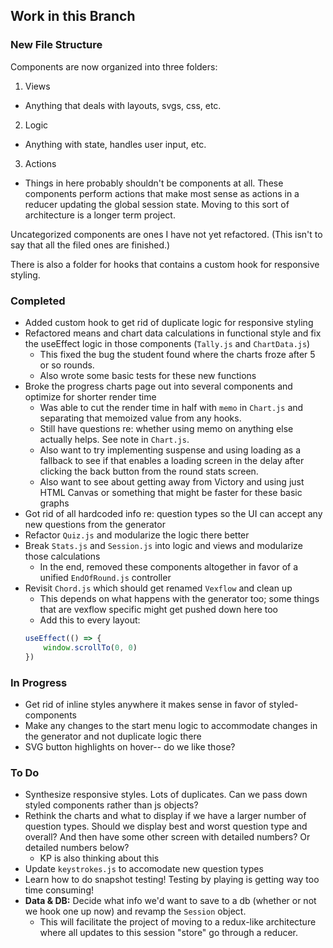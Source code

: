 ## Work in this Branch

### New File Structure
Components are now organized into three folders:

1. Views

  * Anything that deals with layouts, svgs, css, etc.

2. Logic

  * Anything with state, handles user input, etc.

3. Actions

  * Things in here probably shouldn't be components at all. These components perform actions that make most sense as actions in a reducer updating the global session state. Moving to this sort of architecture is a longer term project.

Uncategorized components are ones I have not yet refactored. (This isn't to say that all the filed ones are finished.)

There is also a folder for hooks that contains a custom hook for responsive styling.

### Completed
* Added custom hook to get rid of duplicate logic for responsive styling
* Refactored means and chart data calculations in functional style and fix the useEffect logic in those components (`Tally.js` and `ChartData.js`)
  * This fixed the bug the student found where the charts froze after 5 or so rounds.
  * Also wrote some basic tests for these new functions
* Broke the progress charts page out into several components and optimize for shorter render time
  * Was able to cut the render time in half with `memo` in `Chart.js` and separating that memoized value from any hooks.
  * Still have questions re: whether using memo on anything else actually helps. See note in `Chart.js`.
  * Also want to try implementing suspense and using loading as a fallback to see if that enables a loading screen in the delay after clicking the back button from the round stats screen.
  * Also want to see about getting away from Victory and using just HTML Canvas or something that might be faster for these basic graphs
* Got rid of all hardcoded info re: question types so the UI can accept any new questions from the generator
* Refactor `Quiz.js` and modularize the logic there better
* Break `Stats.js` and `Session.js` into logic and views and modularize those calculations
  * In the end, removed these components altogether in favor of a unified `EndOfRound.js` controller
* Revisit `Chord.js` which should get renamed `Vexflow` and clean up
  * This depends on what happens with the generator too; some things that are vexflow specific might get pushed down here too
  * Add this to every layout:
  ```js
  useEffect(() => {
      window.scrollTo(0, 0)
  })
  ```

### In Progress
* Get rid of inline styles anywhere it makes sense in favor of styled-components
* Make any changes to the start menu logic to accommodate changes in the generator and not duplicate logic there
* SVG button highlights on hover-- do we like those?


### To Do
* Synthesize responsive styles. Lots of duplicates. Can we pass down styled components rather than js objects?
* Rethink the charts and what to display if we have a larger number of question types. Should we display best and worst question type and overall? And then have some other screen with detailed numbers? Or detailed numbers below?
  * KP is also thinking about this
* Update `keystrokes.js` to accomodate new question types
* Learn how to do snapshot testing! Testing by playing is getting way too time consuming!
* **Data & DB:** Decide what info we'd want to save to a db (whether or not we hook one up now) and revamp the `Session` object.
  * This will facilitate the project of moving to a redux-like architecture where all updates to this session "store" go through a reducer.

